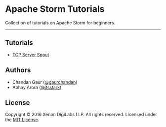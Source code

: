 Apache Storm Tutorials
======================
Collection of tutorials on Apache Storm for beginners.

------------------------------------------------------

Tutorials
---------
 * [TCP Server Spout](tcp-server-spout/)


Authors
-------
 * Chandan Gaur ([@gaurchandan](https://github.com/gaurchadnan))
 * Abhay Arora ([@itsstark](https://github.com/itsstark))

License
-------
Copyright &copy; 2016 Xenon DigiLabs LLP. All rights reserved.
Licensed under the [MIT License](LICENSE).
